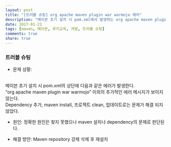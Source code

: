 ```yaml
---
layout: post
title: "[트러블 슈팅] org apache maven plugin war warmojo 에러"
description: "메이븐 초기 설치 시 pom.xml에서 발생하는 org apache maven plugin war warmojo 에러"
date: 2017-01-21
tags: [maven, 메이븐, 루키교육, 개발, 트러블 슈팅]
comments: true
share: true
---
```


### 트러블 슈팅

* 문제 상황: 
<br>
메이븐 초기 설치 시 pom.xml의 상단에 다음과 같은 에러가 발생한다. 
<br>
“org apache maven plugin war warmojo” 이외의 추가적인 에러 메시지가 보이지 않는다. 
<br>
Dependency 추가, maven install, 프로젝트 clean, 업데이트로는 문제가 해결 되지 않았다. 

* 원인: 정확한 원인은 찾지 못했으나 maven 설치나 dependency의 문제로 판단된다.

* 해결 방안: Maven repository 강제 삭제 후 재설치
